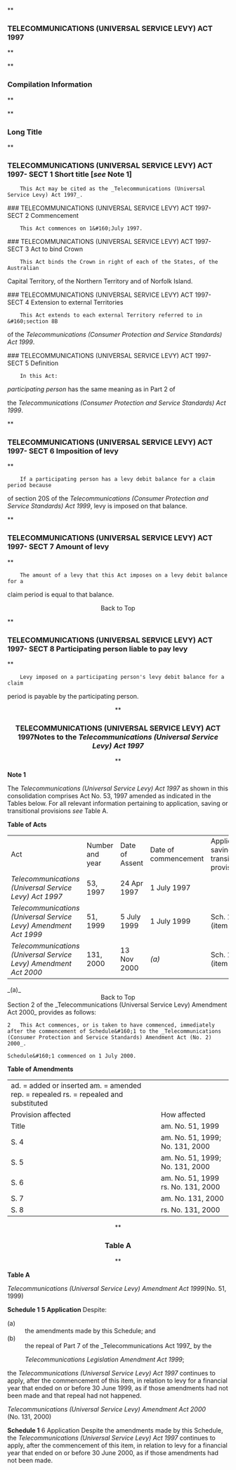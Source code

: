 **

###  TELECOMMUNICATIONS (UNIVERSAL SERVICE LEVY) ACT 1997 
**


**

###  Compilation Information 
**







**

###  Long Title 
**

###  TELECOMMUNICATIONS (UNIVERSAL SERVICE LEVY) ACT 1997- SECT 1  Short title [_see_ Note 1] 
<dl compact="">

		This Act may be cited as the _Telecommunications (Universal Service Levy) Act 1997_.

 </dl>
###  TELECOMMUNICATIONS (UNIVERSAL SERVICE LEVY) ACT 1997- SECT 2  Commencement 
<dl compact="">

		This Act commences on 1&#160;July 1997.

 </dl>
###  TELECOMMUNICATIONS (UNIVERSAL SERVICE LEVY) ACT 1997- SECT 3  Act to bind Crown 
<dl compact="">

		This Act binds the Crown in right of each of the States, of the Australian

Capital Territory, of the Northern Territory and of Norfolk Island.

 </dl>
###  TELECOMMUNICATIONS (UNIVERSAL SERVICE LEVY) ACT 1997- SECT 4  Extension to external Territories 
<dl compact="">

		This Act extends to each external Territory referred to in &#160;section 8B

of the _Telecommunications (Consumer Protection and Service Standards) Act 1999_.

 </dl>
###  TELECOMMUNICATIONS (UNIVERSAL SERVICE LEVY) ACT 1997- SECT 5  Definition 
<dl compact="">

		In this Act:

 </dl>
<dl compact=""><dl compact="">

_participating person_ has the same meaning as in Part&#160;2 of

the _Telecommunications (Consumer Protection and Service Standards) Act 1999_.

 </dl></dl>

**

###  TELECOMMUNICATIONS (UNIVERSAL SERVICE LEVY) ACT 1997- SECT 6 Imposition of levy 
**

<dl compact=""><dl compact="">

		If a participating person has a levy debit balance for a claim period because

of section&#160;20S of the _Telecommunications (Consumer Protection and Service Standards) Act 1999_, levy is imposed on that balance.

 </dl></dl>

**

###  TELECOMMUNICATIONS (UNIVERSAL SERVICE LEVY) ACT 1997- SECT 7 Amount of levy 
**

<dl compact=""><dl compact="">

		The amount of a levy that this Act imposes on a levy debit balance for a

claim period is equal to that balance.

 </dl></dl>

<center>Back to Top</center>

**

###  TELECOMMUNICATIONS (UNIVERSAL SERVICE LEVY) ACT 1997- SECT 8  Participating person liable to pay levy 
**

 <dl compact=""><dl compact="">

		Levy imposed on a participating person's levy debit balance for a claim

period is payable by the participating person.

 </dl></dl>

<center>**

###  TELECOMMUNICATIONS (UNIVERSAL SERVICE LEVY) ACT 1997Notes to the _Telecommunications (Universal Service Levy) Act 1997_ 
**</center>

**Note 1**

The _Telecommunications (Universal Service Levy) Act 1997_ as shown in this consolidation comprises Act No.&#160;53, 1997 amended as indicated in the Tables below.
 For all relevant information pertaining to application, saving or transitional provisions _see_ Table A.

**Table of Acts**

<table><tr align="left">
  <td colspan="1" align="left">
    <div>Act</div>

  </td>
  <td colspan="1" align="left">
    <div>Number 
and year</div>

  </td>
  <td colspan="1" align="left">
    <div>Date 
of Assent</div>

  </td>
  <td colspan="1" align="left">
    <div>Date of commencement</div>

  </td>
  <td colspan="1" align="left">
    <div>Application, saving or transitional provisions</div>

  </td>
</tr>
<tr align="left">
  <td colspan="1" align="left">
    <div><i>Telecommunications (Universal Service Levy) Act 1997</i></div>

  </td>
  <td colspan="1" align="left">
    <div>53, 1997</div>

  </td>
  <td colspan="1" align="left">
    <div>24 Apr 1997</div>

  </td>
  <td colspan="1" align="left">
    <div>1&#160;July 1997</div>

  </td>
  <td colspan="1" align="left">

  </td>
</tr>
<tr align="left">
  <td colspan="1" align="left">
    <div><i>Telecommunications (Universal Service Levy) Amendment Act 1999</i></div>

  </td>
  <td colspan="1" align="left">
    <div>51, 1999</div>

  </td>
  <td colspan="1" align="left">
    <div>5&#160;July 1999</div>

  </td>
  <td colspan="1" align="left">
    <div>1&#160;July 1999</div>

  </td>
  <td colspan="1" align="left">
    <div>Sch. 1 (item&#160;5)</div>

  </td>
</tr>
<tr align="left">
  <td colspan="1" align="left">
    <div><i>Telecommunications (Universal Service Levy) Amendment Act 2000</i></div>

  </td>
  <td colspan="1" align="left">
    <div>131, 2000</div>

  </td>
  <td colspan="1" align="left">
    <div>13 Nov 2000</div>

  </td>
  <td colspan="1" align="left">
    <div><i>(a)</i></div>

  </td>
  <td colspan="1" align="left">
    <div>Sch. 1 (item&#160;6)</div>

  </td>
</tr></table>_(a)_ 
<center>Back to Top</center>
 Section 2 of the _Telecommunications (Universal Service Levy) Amendment Act 2000_ provides as follows:

	2	This Act commences, or is taken to have commenced, immediately after the commencement of Schedule&#160;1 to the _Telecommunications (Consumer Protection and Service Standards) Amendment Act (No. 2) 2000_.

	Schedule&#160;1 commenced on 1 July 2000.

**Table of Amendments**

<table><tr align="left">
  <td colspan="1" align="left">
    <div>ad. = added or inserted am. = amended rep. = repealed rs. = repealed and substituted</div>

  </td>
</tr>
<tr align="left">
  <td colspan="1" align="left">
    <div>Provision affected</div>

  </td>
  <td colspan="1" align="left">
    <div>How affected</div>

  </td>
</tr>
<tr align="left">
  <td colspan="1" align="left">
    <div>Title</div>

  </td>
  <td colspan="1" align="left">
    <div>am. No.&#160;51, 1999</div>

  </td>
</tr>
<tr align="left">
  <td colspan="1" align="left">
    <div>S. 4</div>

  </td>
  <td colspan="1" align="left">
    <div>am. No.&#160;51, 1999; No.&#160;131, 2000</div>

  </td>
</tr>
<tr align="left">
  <td colspan="1" align="left">
    <div>S. 5</div>

  </td>
  <td colspan="1" align="left">
    <div>am. No.&#160;51, 1999; No.&#160;131, 2000</div>

  </td>
</tr>
<tr align="left">
  <td colspan="1" align="left">
    <div>S. 6</div>

  </td>
  <td colspan="1" align="left">
    <div>am. No.&#160;51, 1999</div>
    <div>rs. No.&#160;131, 2000</div>

  </td>
</tr>
<tr align="left">
  <td colspan="1" align="left">
    <div>S. 7</div>

  </td>
  <td colspan="1" align="left">
    <div>am. No.&#160;131, 2000</div>

  </td>
</tr>
<tr align="left">
  <td colspan="1" align="left">
    <div>S. 8</div>

  </td>
  <td colspan="1" align="left">
    <div>rs. No.&#160;131, 2000</div>

  </td>
</tr></table>  <center>**

###  Table A 
**</center>  **Table A**

_Telecommunications (Universal Service Levy) Amendment Act 1999_(No.&#160;51, 1999)

**Schedule&#160;1** **5  Application** Despite:

<dl compact=""><dl compact=""><dl compact="">

<dt>(a)</dt><dd>the amendments made by this Schedule; and</dd>

<dt>(b)</dt><dd>the repeal of Part&#160;7 of the _Telecommunications Act 1997_ by the

_Telecommunications Legislation Amendment Act 1999_;

</dd>

</dl></dl></dl>

the _Telecommunications (Universal Service Levy) Act 1997_ continues to apply, after the commencement of this item, in relation to levy for a financial year that ended on or before 30&#160;June 1999, as if those amendments had not been made and that repeal had not happened.

_Telecommunications (Universal Service Levy) Amendment Act 2000_ (No.&#160;131,&#160;2000)

**Schedule&#160;1** 6  Application Despite the amendments made by this Schedule, the _Telecommunications (Universal Service Levy) Act 1997_ continues to apply, after the commencement of this item, in relation to levy for a financial year that ended on or before 30&#160;June 2000, as if those amendments had not been made.

 


